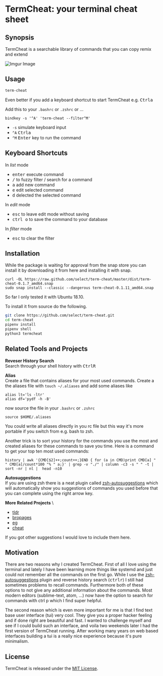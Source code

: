 # TermCheat: your terminal cheat sheet

## Synopsis

TermCheat is a searchable library of commands that you can copy remix and extend 

![Imgur Image](https://i.imgur.com/smJ3gWu.png)

## Usage

```bash
term-cheat
```

Even better if you add a keyboard shortcut to start TermCheat e.g. <kbd>Ctrl</kbd><kbd>a</kbd> 

Add this to your `.bashrc` or `.zshrc`  or ...

```
bindkey -s '^A' 'term-cheat --filter^M'
```

- `-s` simulate keyboard input
- `^A` <kbd>Ctrl</kbd><kbd>a</kbd>
- `^M` <kbd>Enter</kbd> key to run the command

## Keyboard Shortcuts

In *list* mode
- <kbd>enter</kbd> execute command
- <kbd>/</kbd> to fuzzy filter / search for a command 
- <kbd>a</kbd> add new command
- <kbd>e</kbd> edit selected command
- <kbd>d</kbd> delected the selected command


In *edit* mode
- <kbd>esc</kbd> to leave edit mode without saving
- <kbd>ctrl o</kbd> to save the command to your database

In *filter* mode
- <kbd>esc</kbd> to clear the filter

## Installation

While the package is waiting for approval from the snap store you can install it by downloading it from here and installing it with snap. 
```
curl -OL https://raw.github.com/select/term-cheat/master/dist/term-cheat-0.1.7_amd64.snap
sudo snap install --classic --dangerous term-cheat-0.1.11_amd64.snap
```
So far I only tested it with Ubuntu 18.10.

<!-- Install the snap package (hopefully soon)
```bash
snap install term-cheat
```
 -->

To install it from source do the following.
```bash
git clone https://github.com/select/term-cheat.git
cd term-cheat
pipenv install
pipenv shell
python3 termcheat
```

## Related Tools and Projects

**Reveser History Search**\
Search through your shell history with <kbd>Ctrl</kbd><kbd>R</kbd>

**Alias** \
Create a file that contains aliases for your most used commands. 
Create a the aliases file with `touch ~/.aliases` and add some aliases like
```
alias lt='ls -ltr'
alias df='pydf -h -B'
```
now source the file in your `.bashrc` or `.zshrc` 
```
source $HOME/.aliases
```
You could write all aliases directly in you rc file but this way it's more portable if you switch from e.g. bash to zsh.

Another trick is to sort your history for the commands you use the most and created aliases for these commands to save you time. Here is a command to get your top ten most used commands:
```
history | awk '{CMD[$2]++;count++;}END { for (a in CMD)print CMD[a] " " CMD[a]/count*100 "% " a;}' | grep -v "./" | column -c3 -s " " -t | sort -nr | nl |  head -n10
```

**Autosuggestions** \
If you are using zsh there is a neat plugin called [zsh-autosuggestions](https://github.com/zsh-users/zsh-autosuggestions) which will automatically show you suggestions of commands you used before that you can complete using the right arrow key.

**More Related Projects** \

- [tldr](https://github.com/tldr-pages/tldr)
- [bropages](http://bropages.org/)
- [eg](https://github.com/srsudar/eg)
- [cheat](https://github.com/cheat/cheat) 

If you got other suggestions I would love to include them here.


## Motivation

There are two reasons why I created TermCheat. First of all I love using the terminal and lately I have been learning more things like systemd and just could not remember all the commands on the first go. While I use the [zsh-autosuggestions](https://github.com/zsh-users/zsh-autosuggestions) plugin and reverse history search (<kbd>ctrl</kbd><kbd>r</kbd>) I still had sometimes problems to recall commands. Furthermore both of these options to not give any additional information about the commands. Most modern editors (sublime-text, atom, ...) now have the option to search for commands with ctrl p which I find super helpful. 

The second reason which is even more important for me is that I find text base user interface (tui) very cool. They give you a proper hacker feeling and if done right are beautiful and fast. I wanted to challenge myself and see if I could build such an interface, and voila two weekends later I had the first version of TermCheat running. After working many years on web based interfaces building a tui is a really nice experience because it's pure minimalism.

## License

TermCheat is released under the [MIT License](http://termcheat.mit-license.org/).
